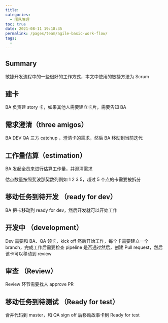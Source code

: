 ```yaml
---
title: 
categories: 
  - 团队管理
toc: true
date: 2021-08-11 19:18:35
permalink: /pages/team/agile-basic-work-flow/
tags: 
  - 
---
```


## Summary

敏捷开发流程中的一些很好的工作方式，本文中使用的敏捷方法为 Scrum

## 建卡

BA 负责建 story 卡，如果其他人需要建立卡片，需要告知 BA

## 需求澄清（three amigos）

BA DEV QA 三方 catchup ，澄清卡的需求，然后 BA 移动到当前迭代

## 工作量估算（estimation）

BA 发起全员来进行估算工作量，并澄清需求

估点数量按照斐波那契数列例如 1 2 3 5，超过 5 个点的卡需要被拆分

## 移动任务到待开发 （ready for dev）

BA 把卡移动到 ready for dev，然后开发就可以开始工作

## 开发中 （development）

Dev 需要和 BA、QA 领卡，kick off 然后开始工作，每个卡需要建立一个branch，完成工作后需要检查 pipeline 是否通过然后，创建 Pull request，然后该卡可以移动到 review

## 审查 （Review）

Review 环节需要找人 approve PR


## 移动任务到待测试 （Ready for test）

合并代码到 master，和 QA sign off 后移动故事卡到 Ready for test
